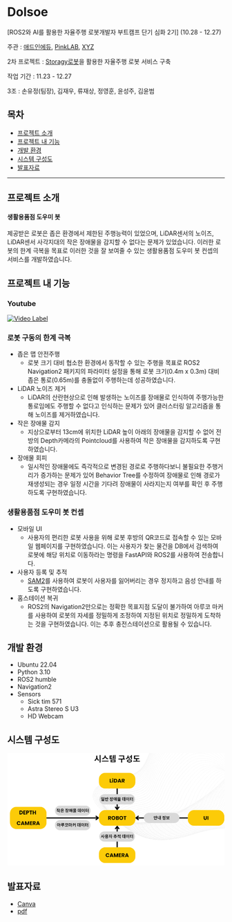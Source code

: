 # Dolsoe
[ROS2와 AI를 활용한 자율주행 로봇개발자 부트캠프 단기 심화 2기] (10.28 - 12.27)

주관 : [애드인에듀](https://addinedu.com/), [PinkLAB](https://www.pinklab.art/), [XYZ](https://xyzcorp.io/home)

2차 프로젝트 : [Storagy로봇](https://xyzcorp.io/storagy)을 활용한 자율주행 로봇 서비스 구축

작업 기간 : 11.23 - 12.27

3조 : 손유정(팀장), 김재우, 류재상, 정영훈, 윤성주, 김윤범

## 목차
- [프로젝트 소개](#프로젝트-소개)
- [프로젝트 내 기능](#프로젝트-내-기능)
- [개발 환경](#개발-환경)
- [시스템 구성도](#시스템-구성도)
- [발표자료](#발표자료)

---

## 프로젝트 소개
#### 생활용품점 도우미 봇

제공받은 로봇은 좁은 환경에서 제한된 주행능력이 있었으며, LiDAR센서의 노이즈, LiDAR센서 사각지대의 작은 장애물을 감지할 수 없다는 문제가 있었습니다. 이러한 로봇의 한계 극복을 목표로 이러한 것을 잘 보여줄 수 있는 생활용품점 도우미 봇 컨셉의 서비스를 개발하였습니다. 

## 프로젝트 내 기능
### Youtube
[![Video Label](http://img.youtube.com/vi/uGcgEVqmm5s/0.jpg)](https://www.youtube.com/watch?v=uGcgEVqmm5s)

### 로봇 구동의 한계 극복
-  좁은 맵 안전주행
    -  로봇 크기 대비 협소한 환경에서 동작할 수 있는 주행을 목표로 ROS2 Navigation2 패키지의 파라미터 설정을 통해 로봇 크기(0.4m x 0.3m) 대비 좁은 통로(0.65m)를 충돌없이 주행하는데 성공하였습니다. 
- LiDAR 노이즈 제거
    - LiDAR의 산란현상으로 인해 발생하는 노이즈를 장애물로 인식하여 주행가능한 통로임에도 주행할 수 없다고 인식하는 문제가 있어 클러스터링 알고리즘을 통해 노이즈를 제거하였습니다.
- 작은 장애물 감지
    - 지상으로부터 13cm에 위치한 LiDAR 높이 아래의 장애물을 감지할 수 없어 전방의 Depth카메라의 Pointcloud를 사용하여 작은 장애물을 감지하도록 구현하였습니다. 
- 장애물 회피
    - 일시적인 장애물에도 즉각적으로 변경된 경로로 주행하다보니 불필요한 주행거리가 증가하는 문제가 있어 Behavior Tree를 수정하여 장애물로 인해 경로가 재생성되는 경우 일정 시간을 기다려 장애물이 사라지는지 여부를 확인 후 주행하도록 구현하였습니다. 

### 생활용품점 도우미 봇 컨셉
- 모바일 UI
    - 사용자의 편리한 로봇 사용을 위해 로봇 후방의 QR코드로 접속할 수 있는 모바일 웹페이지를 구현하였습니다. 이는 사용자가 찾는 물건을 DB에서 검색하여 로봇에 해당 위치로 이동하라는 명령을 FastAPI와 ROS2를 사용하여 전송합니다.  
-  사용자 등록 및 추적
    - [SAM2](https://github.com/facebookresearch/sam2)를 사용하여 로봇이 사용자를 잃어버리는 경우 정지하고 음성 안내를 하도록 구현하였습니다. 
- 홈스테이션 복귀
    - ROS2의 Navigation2만으로는 정확한 목표지점 도달이 불가하여 아루코 마커를 사용하여 로봇의 자세를 정밀하게 조정하여 지정된 위치로 정밀하게 도착하는 것을 구현하였습니다. 이는 추후 충전스테이션으로 활용될 수 있습니다. 

## 개발 환경
- Ubuntu 22.04
- Python 3.10
- ROS2 humble
- Navigation2
- Sensors
    - Sick tim 571
    - Astra Stereo S U3
    - HD Webcam

## 시스템 구성도
<img src="./portfolio/ros_node.png">

## 발표자료
- [Canva](https://url.kr/exzvup)
- [pdf](./portfolio/presentation.pdf)
